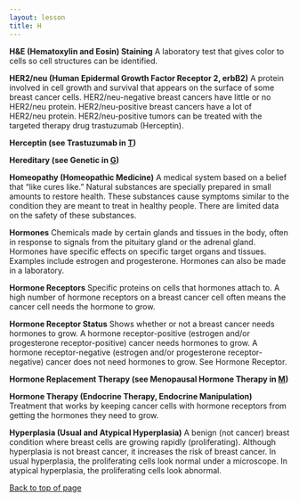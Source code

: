 ```yaml
---
layout: lesson
title: H
---
```


<a name="top"></a>

**H&E (Hematoxylin and Eosin) Staining** 
A laboratory test that gives color to cells so cell structures can be identified.

**HER2/neu (Human Epidermal Growth Factor Receptor 2, erbB2)** 
A protein involved in cell growth and survival that appears on the surface of some breast cancer cells. HER2/neu-negative breast cancers have little or no HER2/neu protein. HER2/neu-positive breast cancers have a lot of HER2/neu protein.
HER2/neu-positive tumors can be treated with the targeted therapy drug trastuzumab (Herceptin).

**Herceptin (see Trastuzumab in [T](/{{page.root}}/myhthelperEduContent/T/index.html))** 

**Hereditary (see Genetic in [G](/{{page.root}}/myhthelperEduContent/G/index.html))** 
 
**Homeopathy (Homeopathic Medicine)** 
A medical system based on a belief that “like cures like.” Natural substances are specially prepared in small amounts to restore health. These substances cause symptoms similar to the condition they are meant to treat in healthy people.
There are limited data on the safety of these substances.

**Hormones** 
Chemicals made by certain glands and tissues in the body, often in response to signals from the pituitary gland or the adrenal gland. Hormones have specific effects on specific target organs and tissues. Examples include estrogen and progesterone. Hormones can also be made in a laboratory.

**Hormone Receptors** 
Specific proteins on cells that hormones attach to. A high number of hormone receptors on a breast cancer cell often means the cancer cell needs the hormone to grow.

**Hormone Receptor Status** 
Shows whether or not a breast cancer needs hormones to grow. A hormone receptor-positive (estrogen and/or progesterone receptor-positive) cancer needs hormones to grow. A hormone receptor-negative (estrogen and/or progesterone receptor-negative) cancer does not need hormones to grow. See Hormone    Receptor.

**Hormone Replacement Therapy (see Menopausal Hormone Therapy in [M](/{{page.root}}/myhthelperEduContent/M/index.html))**  

**Hormone Therapy (Endocrine Therapy, Endocrine  Manipulation)** 
Treatment that works by keeping cancer cells with hormone receptors from getting the hormones they need to grow.

**Hyperplasia (Usual and Atypical Hyperplasia)** 
A benign (not cancer) breast condition where breast cells are growing rapidly (proliferating). Although hyperplasia is not breast cancer, it increases the risk of breast cancer. In usual hyperplasia, the proliferating cells look normal under a microscope. In atypical hyperplasia, the proliferating cells look abnormal.

<a href="#top">Back to top of page</a>
